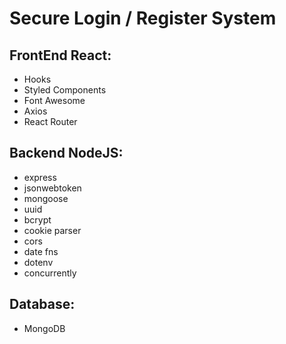 # Secure Login / Register System

## FrontEnd React:

- Hooks
- Styled Components
- Font Awesome
- Axios
- React Router

## Backend NodeJS:

- express
- jsonwebtoken
- mongoose
- uuid
- bcrypt
- cookie parser
- cors
- date fns
- dotenv
- concurrently

## Database:

- MongoDB
